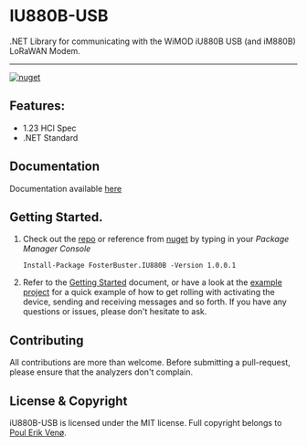 # IU880B-USB
.NET Library for communicating with the WiMOD iU880B USB (and iM880B) LoRaWAN Modem.
___________________________________________________________________________________________________________________

[![nuget](https://img.shields.io/nuget/v/FosterBuster.IU880B?style=flat-square)](https://www.nuget.org/packages/FosterBuster.IU880B)

## Features:
- 1.23 HCI Spec
- .NET Standard

## Documentation

Documentation available [here](https://fosterbuster.github.io/iU880B-USB/)

## Getting Started.

1. Check out the [repo](https://github.com/fosterbuster/iU880B-USB.git) or reference from [nuget](https://www.nuget.org/packages/FosterBuster.IU880B) by typing in your _Package Manager Console_ 

       Install-Package FosterBuster.IU880B -Version 1.0.0.1




2. Refer to the [Getting Started](https://fosterbuster.github.io/iU880B-USB/articles/GETTING_STARTED.html) document, or have a look at the [example project](Example/Program.cs) for a quick example of how to get rolling with activating the device, sending and receiving messages and so forth. If you have any questions or issues, please don't hesitate to ask.

## Contributing

All contributions are more than welcome. Before submitting a pull-request, please ensure that the analyzers don't complain.

## License & Copyright
iU880B-USB is licensed under the MIT license. Full copyright belongs to [Poul Erik Venø](https://github.com/fosterbuster).
